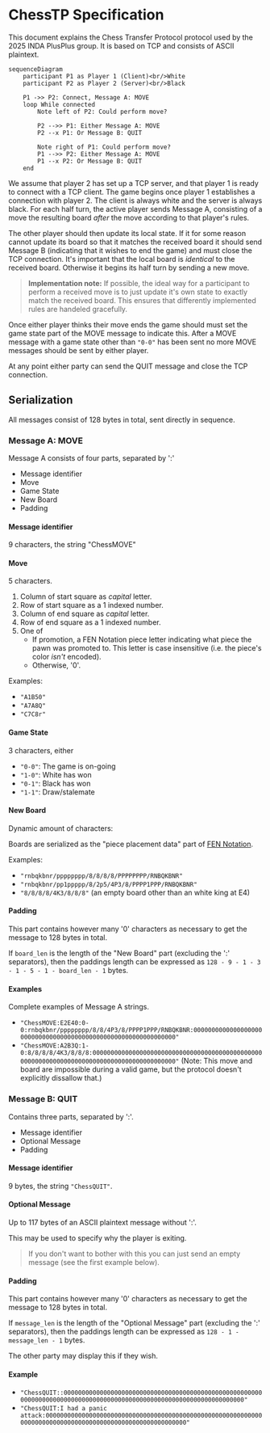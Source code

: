 # ChessTP Specification

This document explains the Chess Transfer Protocol protocol used by the 2025 INDA PlusPlus group. It is based on TCP and consists of ASCII plaintext.

```mermaid
sequenceDiagram
    participant P1 as Player 1 (Client)<br/>White
    participant P2 as Player 2 (Server)<br/>Black
    
    P1 ->> P2: Connect, Message A: MOVE
    loop While connected
        Note left of P2: Could perform move?

        P2 -->> P1: Either Message A: MOVE
        P2 --x P1: Or Message B: QUIT
        
        Note right of P1: Could perform move?
        P1 -->> P2: Either Message A: MOVE
        P1 --x P2: Or Message B: QUIT
    end
```

We assume that player 2 has set up a TCP server, and that player 1 is ready to connect with a TCP client. The game begins once player 1 establishes a connection with player 2. The client is always white and the server is always black. For each half turn, the active player sends Message A, consisting of a move the resulting board *after* the move according to that player's rules.

The other player should then update its local state. If it for some reason cannot update its board so that it matches the received board it should send Message B (indicating that it wishes to end the game) and must close the TCP connection. It's important that the local board is _identical_ to the received board. Otherwise it begins its half turn by sending a new move.

> **Implementation note:** If possible, the ideal way for a participant to perform a received move is to just update it's own state to exactly match the received board. This ensures that differently implemented rules are handeled gracefully.

Once either player thinks their move ends the game should must set the game state part of the MOVE message to indicate this. After a MOVE message with a game state other than `"0-0"` has been sent no more MOVE messages should be sent by either player.

At any point either party can send the QUIT message and close the TCP connection.

## Serialization

All messages consist of 128 bytes in total, sent directly in sequence.

### Message A: MOVE

Message A consists of four parts, separated by ':'
- Message identifier
- Move
- Game State
- New Board
- Padding

#### Message identifier

9 characters, the string "ChessMOVE"

#### Move

5 characters.

1. Column of start square as *capital* letter.
2. Row of start square as a 1 indexed number.
1. Column of end square as *capital* letter.
2. Row of end square as a 1 indexed number.
2. One of
    - If promotion, a FEN Notation piece letter indicating what piece the pawn was promoted to. This letter is case insensitive (i.e. the piece's color _isn't_ encoded).
    - Otherwise, '0'.

Examples:
- `"A1B50"`
- `"A7A8Q"`
- `"C7C8r"`

#### Game State

3 characters, either
- `"0-0"`: The game is on-going
- `"1-0"`: White has won
- `"0-1"`: Black has won
- `"1-1"`: Draw/stalemate

#### New Board

Dynamic amount of characters:

Boards are serialized as the "piece placement data" part of [FEN Notation](https://en.wikipedia.org/wiki/Forsyth%E2%80%93Edwards_Notation).

Examples:
- `"rnbqkbnr/pppppppp/8/8/8/8/PPPPPPPP/RNBQKBNR"`
- `"rnbqkbnr/pp1ppppp/8/2p5/4P3/8/PPPP1PPP/RNBQKBNR"`
- `"8/8/8/8/4K3/8/8/8"` (an empty board other than an white king at E4)

#### Padding

This part contains however many '0' characters as necessary to get the message to 128 bytes in total.

If `board_len` is the length of the "New Board" part (excluding the ':' separators), then the paddings length can be expressed as `128 - 9 - 1 - 3 - 1 - 5 - 1 - board_len - 1` bytes.

#### Examples

Complete examples of Message A strings.

- `"ChessMOVE:E2E40:0-0:rnbqkbnr/pppppppp/8/8/4P3/8/PPPP1PPP/RNBQKBNR:00000000000000000000000000000000000000000000000000000000000000"`
- `"ChessMOVE:A2B3Q:1-0:8/8/8/8/4K3/8/8/8:000000000000000000000000000000000000000000000000000000000000000000000000000000000000000000"` (Note: This move and board are impossible during a valid game, but the protocol doesn't explicitly dissallow that.)

### Message B: QUIT

Contains three parts, separated by ':'.

- Message identifier
- Optional Message
- Padding

#### Message identifier

9 bytes, the string `"ChessQUIT"`.

#### Optional Message

Up to 117 bytes of an ASCII plaintext message without ':'.

This may be used to specify why the player is exiting.

> If you don't want to bother with this you can just send an empty message (see the first example below).

#### Padding

This part contains however many '0' characters as necessary to get the message to 128 bytes in total.

If `message_len` is the length of the "Optional Message" part (excluding the ':' separators), then the paddings length can be expressed as `128 - 1 - message_len - 1` bytes.

The other party may display this if they wish.

#### Example

- `"ChessQUIT::000000000000000000000000000000000000000000000000000000000000000000000000000000000000000000000000000000000000000000000"`
- `"ChessQUIT:I had a panic attack:0000000000000000000000000000000000000000000000000000000000000000000000000000000000000000000000000000000000"`
